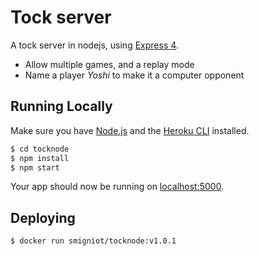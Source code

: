 # Tock server

A tock server in nodejs, using [Express 4](http://expressjs.com/).

* Allow multiple games, and a replay mode
* Name a player *Yoshi* to make it a computer opponent

## Running Locally

Make sure you have [Node.js](http://nodejs.org/) and the [Heroku CLI](https://cli.heroku.com/) installed.

```sh
$ cd tocknode
$ npm install
$ npm start
```

Your app should now be running on [localhost:5000](http://localhost:5000/).

## Deploying

```
$ docker run smigniot/tocknode:v1.0.1
```

